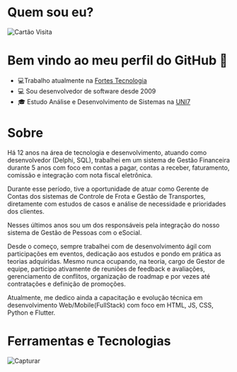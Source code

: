 # Quem sou eu? 

![Cartão Visita](https://user-images.githubusercontent.com/10434445/154858053-78927e22-1e26-4e87-863a-09c872a16bc5.PNG)

# Bem vindo ao meu perfil do GitHub 👋

* 💻Trabalho atualmente na [Fortes Tecnologia]([http://fortestecnologia.com.br/](https://www.fortestecnologia.com.br/?gclid=Cj0KCQjw6KunBhDxARIsAKFUGs8VMGaiHAaU-FQItiujgQSQhXK-V_q7SE0oa7CbWY-3oxKP4FWMR9oaArv9EALw_wcB))
* 💻 Sou desenvolvedor de software desde 2009
* 🎓 Estudo Análise e Desenvolvimento de Sistemas na [UNI7](https://www.uni7.edu.br/)

# Sobre

Há 12 anos na área de tecnologia e desenvolvimento, atuando como desenvolvedor (Delphi, SQL), trabalhei em um sistema de Gestão Financeira durante 5 anos com foco em contas a pagar, contas a receber, faturamento, comissão e integração com nota fiscal eletrônica.

Durante esse período, tive a oportunidade de atuar como Gerente de Contas dos sistemas de Controle de Frota e Gestão de Transportes, diretamente com estudos de casos e análise de necessidade e prioridades dos clientes. 

Nesses últimos anos sou um dos responsáveis pela integração do nosso sistema de Gestão de Pessoas com o eSocial.

Desde o começo, sempre trabalhei com de desenvolvimento ágil com participações em eventos, dedicação aos estudos e pondo em prática as teorias adquiridas. Mesmo nunca ocupando, na teoria, cargo de Gestor de equipe, participo ativamente de reuniões de feedback e avaliações, gerenciamento de conflitos, organização de roadmap e por vezes até contratações e definição de promoções.

Atualmente, me dedico ainda a capacitação e evolução técnica em desenvolvimento Web/Mobile(FullStack) com foco em HTML, JS, CSS, Python e Flutter.

# Ferramentas e Tecnologias

![Capturar](https://user-images.githubusercontent.com/10434445/154856239-95a3257e-b6e2-4a48-b0e9-d1e889928a17.PNG)



















<!--
**romollorodrigues/romollorodrigues** is a ✨ _special_ ✨ repository because its `README.md` (this file) appears on your GitHub profile.

Here are some ideas to get you started:

- 🔭 I’m currently working on ...
- 🌱 I’m currently learning ...
- 👯 I’m looking to collaborate on ...
- 🤔 I’m looking for help with ...
- 💬 Ask me about ...
- 📫 How to reach me: ...
- 😄 Pronouns: ...
- ⚡ Fun fact: ...
-->

